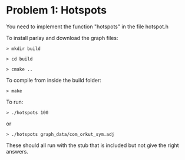 # Problem 1: Hotspots

You need to implement the function "hotspots" in the file hotspot.h

To install parlay and download the graph files:

`> mkdir build`

`> cd build`

`> cmake ..`

To compile from inside the build folder:

`> make`

To run:

`> ./hotspots 100`

or

`> ./hotspots graph_data/com_orkut_sym.adj`

These should all run with the stub that is included but not give the right answers.

